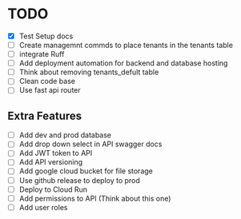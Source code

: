 # TODO

- [x] Test Setup docs
- [ ] Create managemnt commds to place tenants in the tenants table
- [ ] integrate Ruff
- [ ] Add deployment automation for backend and database hosting
- [ ] Think about removing tenants_defult table
- [ ] Clean code base
- [ ] Use fast api router

## Extra Features

- [ ] Add dev and prod database
- [ ] Add drop down select in API swagger docs
- [ ] Add JWT token to API
- [ ] Add API versioning
- [ ] Add google cloud bucket for file storage
- [ ] Use github release to deploy to prod
- [ ] Deploy to Cloud Run
- [ ] Add permissions to API (Think about this one)
- [ ] Add user roles
